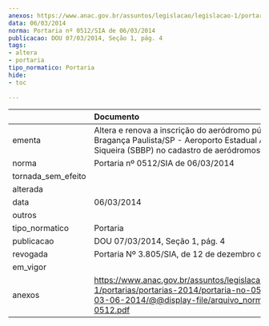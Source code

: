 ```yaml
---
anexos: https://www.anac.gov.br/assuntos/legislacao/legislacao-1/portarias/portarias-2014/portaria-no-0512-sia-de-03-06-2014/@@display-file/arquivo_norma/PA2014-0512.pdf
data: 06/03/2014
norma: Portaria nº 0512/SIA de 06/03/2014
publicacao: DOU 07/03/2014, Seção 1, pág. 4
tags:
- altera
- portaria
tipo_normatico: Portaria
hide: 
- toc 
 
---
```


|                    | Documento                                                                                                                                                         |
|:-------------------|:------------------------------------------------------------------------------------------------------------------------------------------------------------------|
| ementa             | Altera e renova a inscrição do aeródromo público de Bragança Paulista/SP - Aeroporto Estadual Arthur Siqueira (SBBP) no cadastro de aeródromos.                   |
| norma              | Portaria nº 0512/SIA de 06/03/2014                                                                                                                                |
| tornada_sem_efeito |                                                                                                                                                                   |
| alterada           |                                                                                                                                                                   |
| data               | 06/03/2014                                                                                                                                                        |
| outros             |                                                                                                                                                                   |
| tipo_normatico     | Portaria                                                                                                                                                          |
| publicacao         | DOU 07/03/2014, Seção 1, pág. 4                                                                                                                                   |
| revogada           | Portaria Nº 3.805/SIA, de 12 de dezembro de 2018                                                                                                                  |
| em_vigor           |                                                                                                                                                                   |
| anexos             | https://www.anac.gov.br/assuntos/legislacao/legislacao-1/portarias/portarias-2014/portaria-no-0512-sia-de-03-06-2014/@@display-file/arquivo_norma/PA2014-0512.pdf |